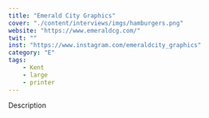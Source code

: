 ```yaml
---
title: "Emerald City Graphics"
cover: "./content/interviews/imgs/hamburgers.png"
website: "https://www.emeraldcg.com/"
twit: ""
inst: "https://www.instagram.com/emeraldcity_graphics"
category: "E"
tags:
    - Kent
    - large
    - printer
---
```


Description
